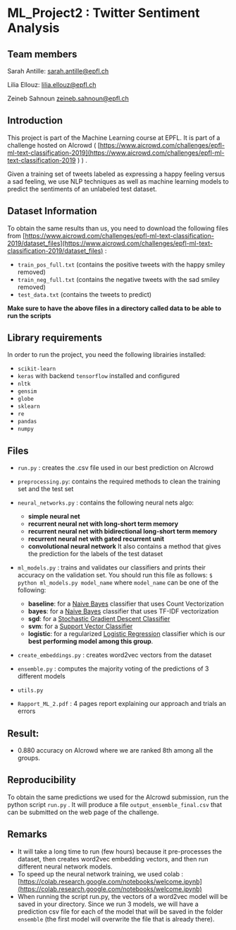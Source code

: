 # ML_Project2 : Twitter Sentiment Analysis

## Team members

Sarah Antille: sarah.antille@epfl.ch

Lilia Ellouz: lilia.ellouz@epfl.ch   

Zeineb Sahnoun  zeineb.sahnoun@epfl.ch

## Introduction

This project is part of the Machine Learning course at EPFL. It is part of a challenge hosted on AIcrowd ( [https://www.aicrowd.com/challenges/epfl-ml-text-classification-2019](https://www.aicrowd.com/challenges/epfl-ml-text-classification-2019 )  ) . 

Given a training set of tweets labeled as expressing a happy feeling versus a sad feeling, we use NLP techniques as well as machine learning models to predict the sentiments of an unlabeled test dataset.

## Dataset Information
To obtain the same results than us, you need to download the following files from [https://www.aicrowd.com/challenges/epfl-ml-text-classification-2019/dataset_files](https://www.aicrowd.com/challenges/epfl-ml-text-classification-2019/dataset_files)  :

- `train_pos_full.txt` (contains the positive tweets with the happy smiley removed)
- `train_neg_full.txt` (contains the negative tweets with the sad smiley removed)
- `test_data.txt` (contains the tweets to predict)

**Make sure to have the above files in a directory called data to be able to run the scripts**

## Library requirements
In order to run the project, you need the following librairies installed:

- `scikit-learn`
- `keras` with backend `tensorflow` installed and configured
- `nltk`
- `gensim`
- `globe`
- `sklearn`
- `re`
- `pandas`
- `numpy`

## Files
- `run.py` : creates the .csv file used in our best prediction on AIcrowd

- `preprocessing.py`: contains the required methods to clean the training set and the test set

- `neural_networks.py` : contains the following neural nets algo:
	- **simple neural net**
	- **recurrent neural net with long-short term memory**
	- **recurrent neural net with bidirectional long-short term memory**
	- **recurrent neural net with gated recurrent unit**
	- **convolutional neural network**
	It also contains a method that gives the prediction for the labels of the test dataset
    
- `ml_models.py` : trains and validates our classifiers and prints their accuracy on the validation set.
You should run this file as follows: ```$ python ml_models.py model_name``` where `model_name` can be one of the following:
	- **baseline**: for a [Naive Bayes](https://scikit-learn.org/stable/modules/generated/sklearn.naive_bayes.MultinomialNB.html) classifier that uses Count Vectorization
	- **bayes**: for a [Naive Bayes](https://scikit-learn.org/stable/modules/generated/sklearn.naive_bayes.MultinomialNB.html) classifier that uses TF-IDF vectorization
	- **sgd**: for a [Stochastic Gradient Descent Classifier](https://scikit-learn.org/stable/modules/generated/sklearn.linear_model.SGDClassifier.html)
	- **svm**: for a [Support Vector Classifier](https://scikit-learn.org/stable/modules/generated/sklearn.svm.SVC.html)
	- **logistic**: for a regularized [Logistic Regression](https://scikit-learn.org/stable/modules/generated/sklearn.linear_model.LogisticRegression.html) classifier which is our **best performing model among this group**.
    
- `create_embeddings.py` : creates word2vec vectors from the dataset

- `ensemble.py` : computes the majority voting of the predictions of 3 different models

- `utils.py`

- `Rapport_ML_2.pdf` : 4 pages report explaining our approach and trials an errors


## Result:
- 0.880 accuracy on AIcrowd where we are ranked 8th among all the groups.



## Reproducibility

To obtain the same predictions we used for the AIcrowd submission, run the python script `run.py` . It will produce a file `output_ensemble_final.csv` that can be submitted on the web page of the challenge.


## Remarks
- It will take a long time to run (few hours) because it pre-processes the dataset, then creates word2vec embedding vectors, and then run different neural network models.
- To speed up the neural network training, we used colab : [https://colab.research.google.com/notebooks/welcome.ipynb](https://colab.research.google.com/notebooks/welcome.ipynb)
- When running the script run.py, the vectors of a word2vec model will be saved in your directory. Since we run 3 models, we will have a prediction csv file for each of the model that will be saved in the folder `ensemble` (the first model will overwrite the file that is already there).

